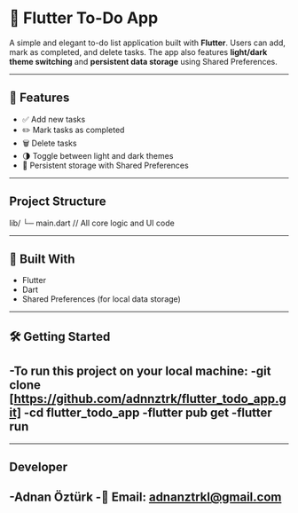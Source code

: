 # 📝 Flutter To-Do App

A simple and elegant to-do list application built with **Flutter**. Users can add, mark as completed, and delete tasks. The app also features **light/dark theme switching** and **persistent data storage** using Shared Preferences.

---

## 🚀 Features

- ✅ Add new tasks
- ✏️ Mark tasks as completed
- 🗑️ Delete tasks
- 🌗 Toggle between light and dark themes
- 💾 Persistent storage with Shared Preferences

---
## Project Structure
lib/
 └─ main.dart     // All core logic and UI code
 
---

## 🧰 Built With

- Flutter
- Dart
- Shared Preferences (for local data storage)

---

## 🛠️ Getting Started


-To run this project on your local machine:
-git clone [https://github.com/adnnztrk/flutter_todo_app.git]
-cd flutter_todo_app
-flutter pub get
-flutter run
---
---
## Developer
-Adnan Öztürk
-📧 Email: adnanztrkl@gmail.com
---
